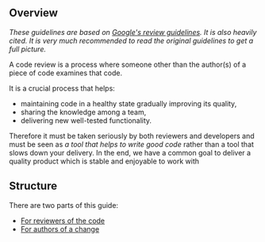 ## Overview

_These guidelines are based on [Google's review guidelines](https://google.github.io/eng-practices/review/)._
_It is also heavily cited. It is very much recommended to read the original guidelines to get a full picture._

A code review is a process where someone other than the author(s) of a piece of code examines that code.

It is a crucial process that helps:
* maintaining code in a healthy state gradually improving its quality,
* sharing the knowledge among a team,
* delivering new well-tested functionality.

Therefore it must be taken seriously by both reviewers and developers and must be seen as *a tool that helps to write good code* rather than a tool that slows down your delivery. 
In the end, we have a common goal to deliver a quality product which is stable and enjoyable to work with

## Structure

There are two parts of this guide:
* [For reviewers of the code](review/reviewer/index.md)
* [For authors of a change](review/developer/index.md)
